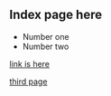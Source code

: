 ## Index page here

- Number one
- Number two


[link is here](./first-file)

[third page](./third.html)
